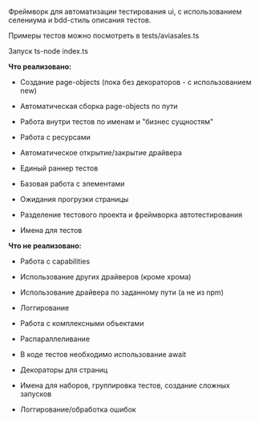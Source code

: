 Фреймворк для автоматизации тестирования ui, с использованием селениума 
и bdd-стиль описания тестов.

Примеры тестов можно посмотреть в tests/aviasales.ts

Запуск ts-node index.ts

**Что реализовано:**

- Создание page-objects (пока без декораторов - с использованием new)

- Автоматическая сборка page-objects по пути

- Работа внутри тестов по именам и "бизнес сущностям"

- Работа с ресурсами

- Автоматическое открытие/закрытие драйвера

- Единый раннер тестов

- Базовая работа с элементами

- Ожидания прогрузки страницы

- Разделение тестового проекта и фреймворка автотестирования

- Имена для тестов

**Что не реализовано:**

- Работа с capabilities

- Использование других драйверов (кроме хрома)

- Использование драйвера по заданному пути (а не из npm)

- Логгирование

- Работа с комплексными объектами

- Распараллеливание

- В коде тестов необходимо использование await

- Декораторы для страниц

- Имена для наборов, группировка тестов, создание сложных запусков

- Логгирование/обработка ошибок



